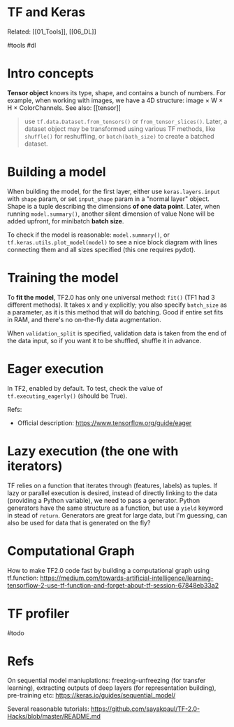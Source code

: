 # TF and Keras

Related: [[01_Tools]], [[06_DL]]

#tools #dl


# Intro concepts

**Tensor object** knows its  type, shape, and contains a bunch of numbers. For example, when working with images, we have a 4D structure: image × W × H × ColorChannels. See also: [[tensor]]

> use `tf.data.Dataset.from_tensors()` or `from_tensor_slices()`. Later, a dataset object may be transformed using various TF methods, like `shuffle()` for reshuffling, or `batch(bath_size)` to create a batched dataset.

# Building a model

When building the model, for the first layer, either use `keras.layers.input` with `shape` param, or set `input_shape` param in a "normal layer" object. Shape is  a tuple describing the dimensions **of one data point**. Later, when running `model.summary()`, another silent dimension of value None will be added upfront, for minibatch **batch size**.

To check if the model is reasonable: `model.summary()`, or `tf.keras.utils.plot_model(model)` to see a nice block diagram with lines connecting them and all sizes specified (this one requires pydot).

# Training the model

To **fit the model**, TF2.0 has only one universal method: `fit()` (TF1 had 3 different methods). It takes x and y explicitly; you also specify `batch_size` as a parameter, as it is this method that will do batching. Good if entire set fits in RAM, and there's no on-the-fly data augmentation.

When `validation_split` is specified, validation data is taken from the end of the data input, so if you want it to be shuffled, shuffle it in advance.

# Eager execution

In TF2, enabled by default. To test, check the value of `tf.executing_eagerly()` (should be True).

Refs:
* Official description: https://www.tensorflow.org/guide/eager

# Lazy execution (the one with iterators)

TF relies on a function that iterates through (features, labels) as tuples. If lazy or parallel execution is desired, instead of directly linking to the data (providing a Python variable), we need to pass  a generator. Python generators have the same structure as a function, but use a  `yield` keyword in stead of `return`. Generators are great for large data, but I'm guessing, can also be used for data that is generated on the fly?

# Computational Graph

How to make TF2.0 code fast by building a computational graph using tf.function:
https://medium.com/towards-artificial-intelligence/learning-tensorflow-2-use-tf-function-and-forget-about-tf-session-67848eb33a2

# TF profiler

#todo

# Refs

On sequential model maniuplations: freezing-unfreezing (for transfer learning), extracting outputs of deep layers (for representation building), pre-training etc:
https://keras.io/guides/sequential_model/

Several reasonable tutorials: https://github.com/sayakpaul/TF-2.0-Hacks/blob/master/README.md

